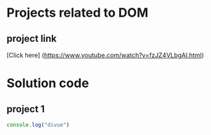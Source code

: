# Projects related to DOM

## project link 
[Click here] (https://www.youtube.com/watch?v=fzJZ4VLbgAI.html)

# Solution code

## project 1
``` javascript 
console.log("divue")

```